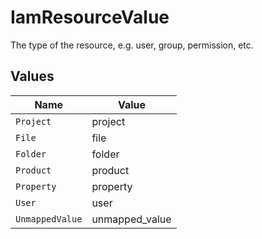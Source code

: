 # IamResourceValue

The type of the resource, e.g. user, group, permission, etc.


## Values

| Name            | Value           |
| --------------- | --------------- |
| `Project`       | project         |
| `File`          | file            |
| `Folder`        | folder          |
| `Product`       | product         |
| `Property`      | property        |
| `User`          | user            |
| `UnmappedValue` | unmapped_value  |